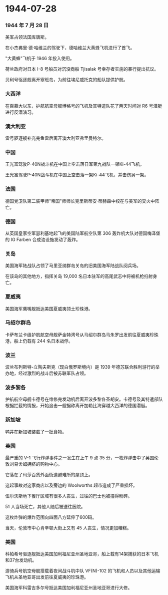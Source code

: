 # 1944-07-28

### 1944 年 7 月 28 日

美军占领法国库唐斯。

在小杰弗里·德·哈维兰的驾驶下，德哈维兰大黄蜂飞机进行了首飞。

"大黄蜂"飞机于 1946 年投入使用。

荷兰政府对日本 I-8 号船员对沉没商船 Tjisalak
号幸存者实施的暴行提出抗议。

贝利号驱逐舰离开塞班岛，为前往埃尼威托克的船队提供护航。

### 大西洋

在百慕大以东，护航航空母舰博格号的飞机及其特遣队花了两天时间对 R6
号潜艇进行反潜演习。

### 澳大利亚

雷号驱逐舰补充完鱼雷后离开澳大利亚弗里曼特尔。

### 中国

王光富驾驶P-40N战斗机在中国上空击落日军第九战队一架Ki-44飞机。

王光富驾驶P-40N战斗机在中国上空击落一架Ki-44飞机，并击伤另一架。

### 法国

德国党卫队第二装甲师"帝国"师师长克里斯蒂安·蒂赫森中校在与美军的交火中阵亡。

### 德国

从英国皇家空军瑟利基地起飞的美国陆军航空队第 306
轰炸机大队对德国梅泽堡的 IG Farben 合成油设施发动了轰炸。

### 关岛

美国海军陆战队占领了马里亚纳群岛关岛的旧美国海军陆战队阅兵场。

在该岛的其他地方，指挥关岛 19,000
名日本驻军的高尾武志中将被机枪扫射身亡。

### 夏威夷

美国海军鹰嘴舰抵达美国夏威夷领土珍珠港。

### 马绍尔群岛

卡萨布兰卡级护航航空母舰萨金特湾号从马绍尔群岛马朱罗出发前往夏威夷珍珠港，船上仍载有
244 名日本战俘。

### 波兰

波兰布列斯特-立陶夫斯克（现白俄罗斯境内）是 1939
年德苏联合胜利游行的举办地，经过激烈的战斗后被苏联军队占领。

### 波多黎各

护航航空母舰卡德号在维修完发动机后离开波多黎各圣胡安。卡德号及其特遣部队根据拦截的情报，开始追击一艘据称离开加勒比海穿越大西洋的德国潜艇。

### 新加坡

鸭井在新加坡装载了一批食物。

### 英国

最严重的 V-1 飞行炸弹事件之一发生在上午 9 点 35
分，一枚炸弹击中了英国伦敦刘易舍姆拥挤的购物中心。

它落在了玛莎百货外面街道避难所的屋顶上。

这起事故对这家商店以及旁边的 Woolworths 超市造成了严重损坏。

伍尔沃斯地下餐厅区域有很多人丧生，过往的巴士也被撞得粉碎。

51 人当场死亡，其他人随后被送往医院。

这枚炸弹的爆炸范围向四面八方延伸了600码。

当天，伦敦市中心肯辛顿大街上又有 45 人丧生，情况更加糟糕。

### 美国

科帕希号驱逐舰抵达美国加利福尼亚州圣地亚哥，船上载有14架捕获的日本飞机和37台发动机。

游骑兵号航空母舰搭载着夜间战斗机中队 VF(N)-102
的飞机和人员以及其他运输飞机从圣地亚哥出发前往夏威夷的珍珠港。

美国海军科雷吉多尔号抵达美国加利福尼亚州圣地亚哥进行大修。